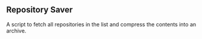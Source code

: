 ## Repository Saver

A script to fetch all repositories in the list and compress the contents into 
an archive.
